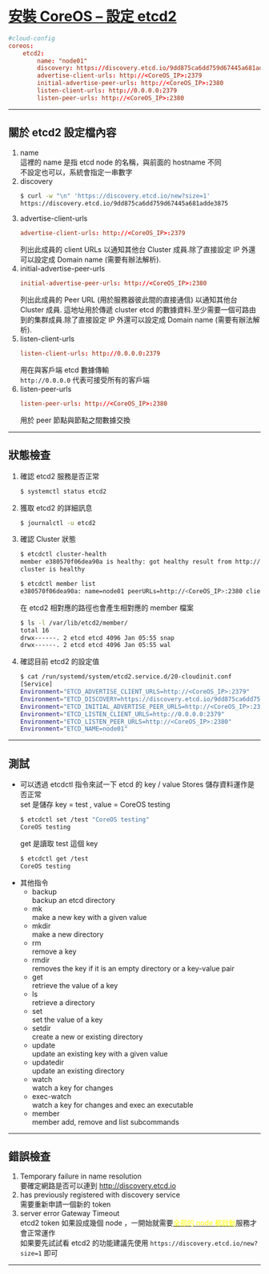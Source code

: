 [安裝 CoreOS – 設定 etcd2](http://benjr.tw/96404)
===
```conf
#cloud-config
coreos:
    etcd2:
        name: "node01"
        discovery: https://discovery.etcd.io/9dd875ca6dd759d67445a681adde3875
        advertise-client-urls: http://<CoreOS_IP>:2379
        initial-advertise-peer-urls: http://<CoreOS_IP>:2380
        listen-client-urls: http://0.0.0.0:2379
        listen-peer-urls: http://<CoreOS_IP>:2380
```
***
## 關於 etcd2 設定檔內容
1. name  
    這裡的 name 是指 etcd node 的名稱，與前面的 hostname 不同  
    不設定也可以，系統會指定一串數字
2. discovery  
    ```sh
    $ curl -w "\n" 'https://discovery.etcd.io/new?size=1'
    https://discovery.etcd.io/9dd875ca6dd759d67445a681adde3875
    ```
3. advertise-client-urls  
    ```conf
    advertise-client-urls: http://<CoreOS_IP>:2379
    ```
    列出此成員的 client URLs 以通知其他台 Cluster 成員.除了直接設定 IP 外還可以設定成 Domain name (需要有辦法解析).
4. initial-advertise-peer-urls  
    ```conf
    initial-advertise-peer-urls: http://<CoreOS_IP>:2380
    ```
    列出此成員的 Peer URL (用於服務器彼此間的直接通信) 以通知其他台 Cluster 成員. 這地址用於傳遞 cluster etcd 的數據資料.至少需要一個可路由到的集群成員.除了直接設定 IP 外還可以設定成 Domain name (需要有辦法解析).
5. listen-client-urls  
    ```conf
    listen-client-urls: http://0.0.0.0:2379
    ```
    用在與客戶端 etcd 數據傳輸  
    `http://0.0.0.0` 代表可接受所有的客戶端
6. listen-peer-urls  
    ```conf
    listen-peer-urls: http://<CoreOS_IP>:2380
    ```
    用於 peer 節點與節點之間數據交換
***
## 狀態檢查
1. 確認 etcd2 服務是否正常
    ```sh
    $ systemctl status etcd2
    ```
2. 獲取 etcd2 的詳細訊息
    ```sh
    $ journalctl -u etcd2
    ```
3. 確認 Cluster 狀態
    ```sh
    $ etcdctl cluster-health
    member e380570f06dea90a is healthy: got healthy result from http://<CoreOS_IP>:2379
    cluster is healthy
    ```
    ```sh
    $ etcdctl member list
    e380570f06dea90a: name=node01 peerURLs=http://<CoreOS_IP>:2380 clientURLs=http://<CoreOS_IP>:2379 isLeader=true
    ```
    在 etcd2 相對應的路徑也會產生相對應的 member 檔案
    ```sh
    $ ls -l /var/lib/etcd2/member/
    total 16
    drwx------. 2 etcd etcd 4096 Jan 05:55 snap
    drwx------. 2 etcd etcd 4096 Jan 05:55 wal
    ```
4. 確認目前 etcd2 的設定值
    ```sh
    $ cat /run/systemd/system/etcd2.service.d/20-cloudinit.conf 
    [Service]
    Environment="ETCD_ADVERTISE_CLIENT_URLS=http://<CoreOS_IP>:2379"
    Environment="ETCD_DISCOVERY=https://discovery.etcd.io/9dd875ca6dd759d67445a681adde3875"
    Environment="ETCD_INITIAL_ADVERTISE_PEER_URLS=http://<CoreOS_IP>:2380"
    Environment="ETCD_LISTEN_CLIENT_URLS=http://0.0.0.0:2379"
    Environment="ETCD_LISTEN_PEER_URLS=http://<CoreOS_IP>:2380"
    Environment="ETCD_NAME=node01"
    ```
***
## 測試  
- 可以透過 etcdctl 指令來試一下 etcd 的 key / value Stores 儲存資料運作是否正常  
    set 是儲存 key = test , value = CoreOS testing
    ```sh
    $ etcdctl set /test "CoreOS testing"
    CoreOS testing
    ```
    get 是讀取 test 這個 key
    ```sh
    $ etcdctl get /test                 
    CoreOS testing
    ```
- 其他指令
    - backup  
        backup an etcd directory
    - mk  
        make a new key with a given value
    - mkdir  
        make a new directory
    - rm  
        remove a key
    - rmdir  
        removes the key if it is an empty directory or a key-value pair
    - get  
        retrieve the value of a key
    - ls  
        retrieve a directory
    - set  
        set the value of a key
    - setdir  
        create a new or existing directory
    - update  
        update an existing key with a given value
    - updatedir  
        update an existing directory
    - watch  
        watch a key for changes
    - exec-watch  
        watch a key for changes and exec an executable
    - member  
        member add, remove and list subcommands
***
## 錯誤檢查  
1. Temporary failure in name resolution  
    要確定網路是否可以連到 http://discovery.etcd.io
2. has previously registered with discovery service  
    需要重新申請一個新的 token
3. server error Gateway Timeout  
    etcd2 token 如果設成幾個 node ，一開始就需要<u><font color=#FFFF00>全部的 node 都啟動</font></u>服務才會正常運作  
    如果要先試試看 etcd2 的功能建議先使用 `https://discovery.etcd.io/new?size=1` 即可
***
